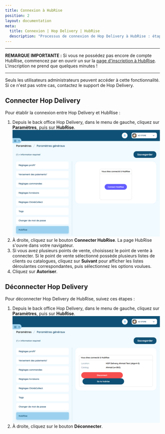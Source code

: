```yaml
---
title: Connexion à HubRise
position: 2
layout: documentation
meta:
  title: Connexion | Hop Delivery | HubRise
  description: "Processus de connexion de Hop Delivery à HubRise : étapes à suivre pour recevoir vos commandes Hop Delivery dans votre solution d'encaissement."
---
```


---

**REMARQUE IMPORTANTE :** Si vous ne possédez pas encore de compte HubRise, commencez par en ouvrir un sur la [page d'inscription à HubRise](https://manager.hubrise.com/signup). L'inscription ne prend que quelques minutes !

---

Seuls les utilisateurs administrateurs peuvent accéder à cette fonctionnalité. Si ce n'est pas votre cas, contactez le support de Hop Delivery.

## Connecter Hop Delivery

Pour établir la connexion entre Hop Delivery et HubRise :

1. Depuis le back office Hop Delivery, dans le menu de gauche, cliquez sur **Paramètres**, puis sur **HubRise**.
   ![Connexion HubRise - Déconnecté](../images/001-fr-hop-delivery-hubrise-deconnecte.png)
2. À droite, cliquez sur le bouton **Connecter HubRise**. La page HubRise s'ouvre dans votre navigateur.
3. Si vous avez plusieurs points de vente, choisissez le point de vente à connecter. Si le point de vente sélectionné possède plusieurs listes de clients ou catalogues, cliquez sur **Suivant** pour afficher les listes déroulantes correspondantes, puis sélectionnez les options voulues.
4. Cliquez sur **Autoriser**.

## Déconnecter Hop Delivery

Pour déconnecter Hop Delivery de HubRise, suivez ces étapes :

1. Depuis le back office Hop Delivery, dans le menu de gauche, cliquez sur **Paramètres**, puis sur **HubRise**.
   ![Connexion HubRise - Connecté](../images/002-fr-hop-delivery-hubrise-connecte.png)
2. À droite, cliquez sur le bouton **Déconnecter**.
